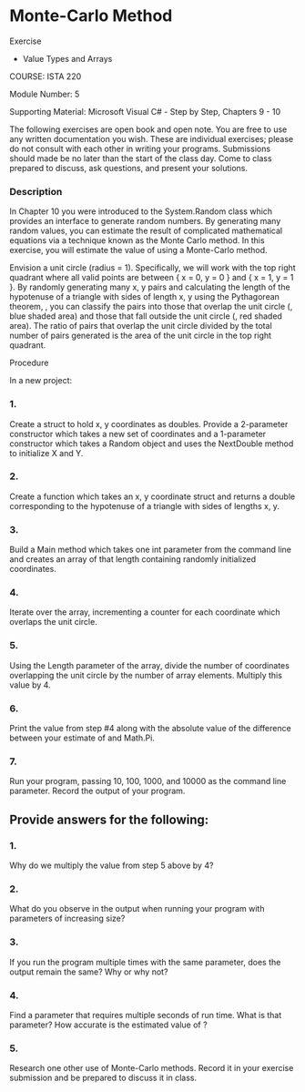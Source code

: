 # Monte-Carlo Method

Exercise
- Value Types and Arrays



COURSE: ISTA 220

Module Number: 5

Supporting Material: Microsoft Visual C# - Step by Step, Chapters 9 - 10


The following exercises are open book and open
note.  You are free to use any written
documentation you wish.  These are
individual exercises; please do not consult with each other in writing your
programs. Submissions should made be no later than the start of the class day.
Come to class prepared to discuss, ask questions, and present your solutions.



### Description


In Chapter 10 you were introduced to the System.Random class which
provides an interface to generate random numbers. By generating many random values,
you can estimate the result of complicated mathematical equations via a
technique known as the Monte Carlo method. In this exercise, you will estimate
the value of  using a Monte-Carlo method.



Envision a unit circle (radius = 1).
Specifically, we will work with the top right quadrant where all valid points
are between { x = 0, y = 0 }
and { x = 1, y = 1 }.
By randomly generating many x, y pairs and calculating the length of the hypotenuse of a triangle with
sides of length x, y using the
Pythagorean theorem, , you can
classify the pairs into those that overlap the unit circle (, blue shaded
area) and those that fall outside the unit circle (, red shaded
area). The ratio of pairs that overlap the unit circle divided by the total
number of pairs generated is the area of the unit circle in the top right
quadrant.




Procedure



In a new project:



 




### 1. 
 Create a struct to hold x, y coordinates as doubles. Provide a 2-parameter constructor which takes a new set of coordinates and a 1-parameter constructor which takes a Random object and uses the NextDouble method to initialize X and Y.

### 2.
 Create a function which takes an x, y coordinate struct and returns a double corresponding to the hypotenuse of a triangle with sides of lengths x, y.

### 3.
 Build a Main method which takes one int parameter from the command line and creates an array of that length containing randomly initialized coordinates.

### 4.
 Iterate over the array, incrementing a counter for each coordinate which overlaps the unit circle.

### 5.
 Using the Length parameter of the array, divide the number of coordinates overlapping the unit circle by the number of array elements. Multiply this value by 4.

### 6.
 Print the value from step #4 along with the absolute value of the difference between your estimate of  and Math.Pi.

### 7.
 Run your program, passing 10, 100, 1000, and 10000 as the command line parameter. Record the output of your program.

## Provide answers for the following:

### 1.
 Why do we multiply the value from step 5 above by 4?

### 2.
 What do you observe in the output when running your program with parameters of increasing size?

### 3.
 If you run the program multiple times with the same parameter, does the output remain the same? Why or why not?

### 4.
 Find a parameter that requires multiple seconds of run time. What is that parameter? How accurate is the estimated value of ?

### 5.
 Research one other use of Monte-Carlo methods. Record it in your exercise submission and be prepared to discuss it in class.

